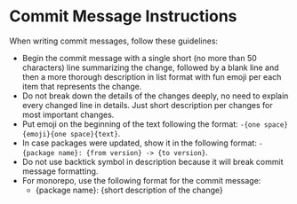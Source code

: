 # Commit Message Instructions

When writing commit messages, follow these guidelines:

- Begin the commit message with a single short (no more than 50 characters) line summarizing the change, followed by a blank line and then a more thorough description in list format with fun emoji per each item that represents the change.
- Do not break down the details of the changes deeply, no need to explain every changed line in details. Just short description per changes for most important changes.
- Put emoji on the beginning of the text following the format: `-{one space}{emoji}{one space}{text}`.
- In case packages were updated, show it in the following format: `- {package name}: {from version} -> {to version}`.
- Do not use backtick symbol in description because it will break commit message formatting.
- For monorepo, use the following format for the commit message:
  - {package name}: {short description of the change}
